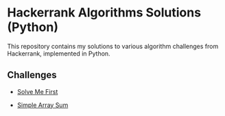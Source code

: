 # Hackerrank Algorithms Solutions (Python)

This repository contains my solutions to various algorithm challenges from Hackerrank, implemented in Python.

## Challenges

- [Solve Me First](solve-me-first/solution.py)

- [Simple Array Sum](simple-array-sum/solution.py)

